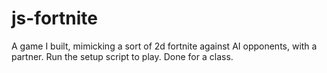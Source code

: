 # js-fortnite

A game I built, mimicking a sort of 2d fortnite against AI opponents, with a partner. Run the setup script to play. Done for a class.
